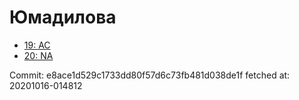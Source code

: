 # Юмадилова
- [19: AC](19.md)
- [20: NA](20.md)

Commit: e8ace1d529c1733dd80f57d6c73fb481d038de1f
 fetched at: 20201016-014812
